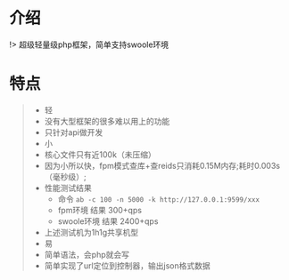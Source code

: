 # 介绍

!> 超级轻量级php框架，简单支持swoole环境

# 特点

>- 轻
>  - 没有大型框架的很多难以用上的功能
>  - 只针对api做开发
>- 小
>  - 核心文件只有近100k（未压缩）
>  - 因为小所以快，fpm模式查库+查reids只消耗0.15M内存;耗时0.003s（毫秒级）;
>  - 性能测试结果
>    - 命令 `ab -c 100 -n 5000 -k http://127.0.0.1:9599/xxx`
>    - fpm环境 结果 300+qps
>    - swoole环境 结果 2400+qps
>  - 上述测试机为1h1g共享机型
>- 易
>  - 简单语法，会php就会写
>  - 简单实现了url定位到控制器，输出json格式数据